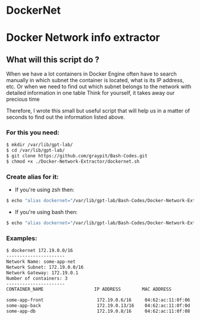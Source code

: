 # DockerNet
# Docker Network info extractor
## What will this script do ?

When we have a lot containers in Docker Engine 
often have to search manually in which subnet the container is located, what is its IP address, etc.
Or when we need to find out which subnet belongs to the network with detailed information in one table
Think for yourself, it takes away our precious time

Therefore, I wrote this small but useful script that will help us in a matter of seconds to find out the information listed above.

### For this you need:
```bash
$ mkdir /var/lib/gpt-lab/
$ cd /var/lib/gpt-lab/
$ git clone https://github.com/graypit/Bash-Codes.git
$ chmod +x ./Docker-Network-Extractor/dockernet.sh
```
### Create alias for it:
- If you're using zsh then:
```bash
$ echo "alias dockernet="/var/lib/gpt-lab/Bash-Codes/Docker-Network-Extractor/dockernet.sh"" >> ~/.zshrc && source ~/.zshrc
```
- If you're using bash then:
```bash
$ echo "alias dockernet="/var/lib/gpt-lab/Bash-Codes/Docker-Network-Extractor/dockernet.sh"" >> ~/.bashrc && source ~/.bashrc
```
### Examples:
```bash
$ dockernet 172.19.0.0/16
----------------------
Network Name: some-app-net
Network Subnet: 172.19.0.0/16
Network Gateway: 172.19.0.1
Number of containers: 3
----------------------
CONTAINER_NAME                   IP ADDRESS        MAC ADDRESS

some-app-front                    172.19.0.6/16     04:62:ac:11:0f:06
some-app-back                     172.19.0.13/16    04:62:ac:11:0f:0d
some-app-db                       172.19.0.8/16     04:62:ac:11:0f:08
```
